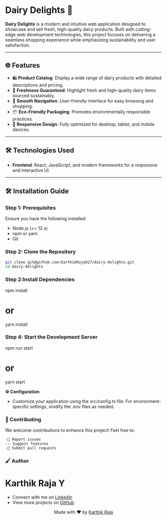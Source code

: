 # Dairy Delights 🌟  

**Dairy Delights** is a modern and intuitive web application designed to showcase and sell fresh, high-quality dairy products. Built with cutting-edge web development technologies, this project focuses on delivering a seamless shopping experience while emphasizing sustainability and user satisfaction.  

---

## 🌐 **Features**  
- 🛍️ **Product Catalog**: Display a wide range of dairy products with detailed descriptions and pricing.  
- 🧈 **Freshness Guaranteed**: Highlight fresh and high-quality dairy items sourced sustainably.  
- 🚀 **Smooth Navigation**: User-friendly interface for easy browsing and shopping.  
- 📦 **Eco-Friendly Packaging**: Promotes environmentally responsible practices.  
- 📱 **Responsive Design**: Fully optimized for desktop, tablet, and mobile devices.  

---

## 🛠️ **Technologies Used**  
- **Frontend**: React, JavaScript, and modern frameworks for a responsive and interactive UI.  
---

## 🛠️ **Installation Guide**

### **Step 1: Prerequisites**
Ensure you have the following installed:
- Node.js (>= 12.x)
- npm or yarn
- Git

### **Step 2: Clone the Repository**
```bash
git clone git@github.com:KarthikRaja017/dairy-delights.git 
cd dairy-delights
```
### **Step 2:Install Dependencies**
npm install
# or
yarn install

### **Step 4: Start the Development Server**
npm run start
# or
yarn start


**⚙️ Configuration**
 - Customize your application using the src/config.ts file. For environment-specific settings, modify the .env files as needed.

### **🤝 Contributing**
  We welcome contributions to enhance this project! Feel free to:

    -🐛 Report issues
    -✨ Suggest features
    -🔧 Submit pull requests

### **🖌️ Author**
  # **Karthik Raja Y**
   - Connect with me on <a href="https://www.linkedin.com/in/karthik-raja-200216y/">LinkedIn<a/>
   - View more projects on <a href="https://github.com/KarthikRaja017">GitHub<a/>

<p align="center"> Made with ❤️ by <a href="https://github.com/KarthikRaja017">Karthik Raja</a> </p>
